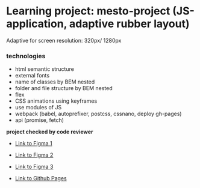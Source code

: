 # Learning project: mesto-project (JS-application, adaptive rubber layout)
Adaptive for screen resolution: 320px/ 1280px

### technologies
* html semantic structure
* external fonts
* name of classes by BEM nested
* folder and file structure by BEM nested
* flex
* CSS animations using keyframes
* use modules of JS
* webpack (babel, autoprefixer, postcss, cssnano, deploy gh-pages)
* api (promise, fetch)

**project checked by code reviewer**

* [Link to Figma 1](https://www.figma.com/file/2cn9N9jSkmxD84oJik7xL7/JavaScript.-Sprint-4?node-id=0%3A1)
* [Link to Figma 2](https://www.figma.com/file/bjyvbKKJN2naO0ucURl2Z0/JavaScript.-Sprint-5?node-id=0%3A1)
* [Link to Figma 3](https://www.figma.com/file/PSdQFRHoxXJFs2FH8IXViF/JavaScript-9-sprint?node-id=0%3A1)

* [Link to Github Pages](https://oleg-kuzmin.github.io/mesto-project/)

